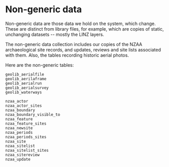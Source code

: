 Non-generic data
================

Non-generic data are those data we hold on the system, which
change. These are distinct from library files, for example, which are
copies of static, unchanging datasets -- mostly the LINZ layers.

The non-generic data collection includes our copies of the NZAA
archaeological site records, and updates, reviews and site lists
associated with them. Also, the tables recording historic aerial
photos.

Here are the non-generic tables:

    geolib_aerialfile
    geolib_aerilaframe
    geolib_aerialrun
    geolib_aerialsurvey
    geolib_waterways

    nzaa_actor
    nzaa_actor_sites
    nzaa_boundary
    nzaa_boundary_visible_to
    nzaa_feature
    nzaa_feature_sites
    nzaa_newsite
    nzaa_periods
    nzaa_periods_sites
    nzaa_site
    nzaa_sitelist
    nzaa_sitelist_sites
    nzaa_sitereview
    nzaa_update



